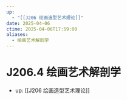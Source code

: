 ```yaml
---
up:
  - "[[J206 绘画造型艺术理论]]"
date: 2025-04-06
ctime: 2025-04-06T17:59:00
aliases:
  - 绘画艺术解剖学
---
```


# J206.4 绘画艺术解剖学

- up: [[J206 绘画造型艺术理论]]
